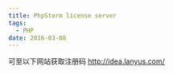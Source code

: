 ```yaml
---
title: PhpStorm license server
tags:
  - PHP
date: 2016-03-08
---
```


可至以下网站获取注册码
http://idea.lanyus.com/